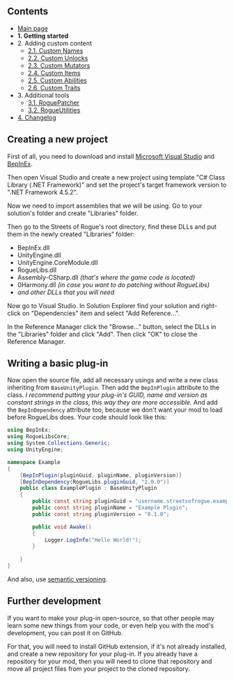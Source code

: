## Contents ##

- [Main page](https://github.com/Abbysssal/RogueLibs)
- **1. Getting started**
- 2\. Adding custom content
  - [2.1. Custom Names](./2.1.%20Custom%20Names.md)
  - [2.2. Custom Unlocks](./2.2.%20Custom%20Unlocks.md)
  - [2.3. Custom Mutators](./2.3.%20Custom%20Mutators.md)
  - [2.4. Custom Items](./2.4.%20Custom%20Items.md)
  - [2.5. Custom Abilities](./2.5.%20Custom%20Abilities.md)
  - [2.6. Custom Traits](./2.6.%20Custom%20Traits.md)
- 3\. Additional tools
  - [3.1. RoguePatcher](./3.1.%20RoguePatcher.md)
  - [3.2. RogueUtilities](./3.2.%20RogueUtilities.md)
- [4. Changelog](./4.%20Changelog.md)

## Creating a new project ##
First of all, you need to download and install [Microsoft Visual Studio](https://visualstudio.microsoft.com/downloads) and [BepInEx](https://github.com/BepInEx/BepInEx/releases/latest).

Then open Visual Studio and create a new project using template "C# Class Library (.NET Framework)" and set the project's target framework version to ".NET Framework 4.5.2".

Now we need to import assemblies that we will be using. Go to your solution's folder and create "Libraries" folder.

Then go to the Streets of Rogue's root directory, find these DLLs and put them in the newly created "Libraries" folder:
- BepInEx.dll
- UnityEngine.dll
- UnityEngine.CoreModule.dll
- RogueLibs.dll
- Assembly-CSharp.dll *(that's where the game code is located)*
- 0Harmony.dll *(in case you want to do patching without RogueLibs)*
- *and other DLLs that you will need*

Now go to Visual Studio. In Solution Explorer find your solution and right-click on "Dependencies" item and select "Add Reference...".

In the Reference Manager click the "Browse..." button, select the DLLs in the "Libraries" folder and click "Add". Then click "OK" to close the Reference Manager.

## Writing a basic plug-in ##
Now open the source file, add all necessary usings and write a new class inheriting from `BaseUnityPlugin`. Then add the `BepInPlugin` attribute to the class. *I recommend putting your plug-in's GUID, name and version as constant strings in the class, this way they are more accessible.* And add the `BepInDependency` attribute too, because we don't want your mod to load before RogueLibs does. Your code should look like this:
```cs
using BepInEx;
using RogueLibsCore;
using System.Collections.Generic;
using UnityEngine;

namespace Example
{
    [BepInPlugin(pluginGuid, pluginName, pluginVersion)]
    [BepInDependency(RogueLibs.pluginGuid, "2.0.0")]
    public class ExamplePlugin : BaseUnityPlugin
    {
        public const string pluginGuid = "username.streetsofrogue.example";
        public const string pluginName = "Example Plugin";
        public const string pluginVersion = "0.1.0";

        public void Awake()
        {
            Logger.LogInfo("Hello World!");
        }
        
    }
}
```
And also, use [semantic versioning](https://semver.org).
## Further development ##
If you want to make your plug-in open-source, so that other people may learn some new things from your code, or even help you with the mod's development, you can post it on GitHub.

For that, you will need to install GitHub extension, if it's not already installed, and create a new repository for your plug-in. If you already have a repository for your mod, then you will need to clone that repository and move all project files from your project to the cloned repository.
